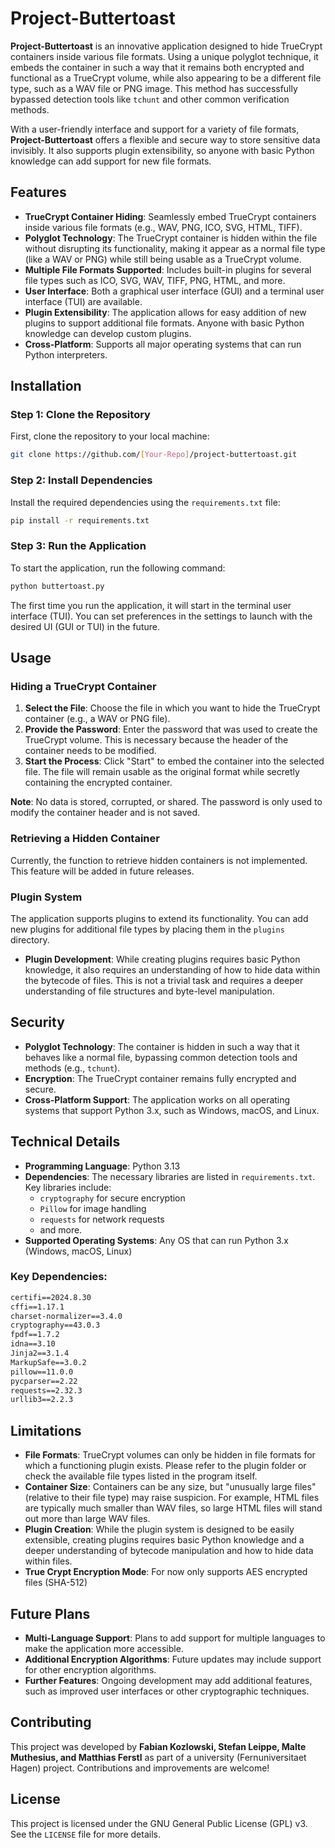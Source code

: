 
# Project-Buttertoast

**Project-Buttertoast** is an innovative application designed to hide TrueCrypt containers inside various file formats. Using a unique polyglot technique, it embeds the container in such a way that it remains both encrypted and functional as a TrueCrypt volume, while also appearing to be a different file type, such as a WAV file or PNG image. This method has successfully bypassed detection tools like `tchunt` and other common verification methods.

With a user-friendly interface and support for a variety of file formats, **Project-Buttertoast** offers a flexible and secure way to store sensitive data invisibly. It also supports plugin extensibility, so anyone with basic Python knowledge can add support for new file formats.

## Features

- **TrueCrypt Container Hiding**: Seamlessly embed TrueCrypt containers inside various file formats (e.g., WAV, PNG, ICO, SVG, HTML, TIFF).
- **Polyglot Technology**: The TrueCrypt container is hidden within the file without disrupting its functionality, making it appear as a normal file type (like a WAV or PNG) while still being usable as a TrueCrypt volume.
- **Multiple File Formats Supported**: Includes built-in plugins for several file types such as ICO, SVG, WAV, TIFF, PNG, HTML, and more.
- **User Interface**: Both a graphical user interface (GUI) and a terminal user interface (TUI) are available.
- **Plugin Extensibility**: The application allows for easy addition of new plugins to support additional file formats. Anyone with basic Python knowledge can develop custom plugins.
- **Cross-Platform**: Supports all major operating systems that can run Python interpreters.

## Installation

### Step 1: Clone the Repository

First, clone the repository to your local machine:
```bash
git clone https://github.com/[Your-Repo]/project-buttertoast.git
```

### Step 2: Install Dependencies

Install the required dependencies using the `requirements.txt` file:
```bash
pip install -r requirements.txt
```

### Step 3: Run the Application

To start the application, run the following command:

  ```bash
  python buttertoast.py
  ```
  The first time you run the application, it will start in the terminal user interface (TUI). You can set preferences in the settings to launch with the desired UI (GUI or TUI) in the future.

## Usage

### Hiding a TrueCrypt Container

1. **Select the File**: Choose the file in which you want to hide the TrueCrypt container (e.g., a WAV or PNG file).
2. **Provide the Password**: Enter the password that was used to create the TrueCrypt volume. This is necessary because the header of the container needs to be modified.
3. **Start the Process**: Click "Start" to embed the container into the selected file. The file will remain usable as the original format while secretly containing the encrypted container. 

**Note**: No data is stored, corrupted, or shared. The password is only used to modify the container header and is not saved.

### Retrieving a Hidden Container

Currently, the function to retrieve hidden containers is not implemented. This feature will be added in future releases.

### Plugin System

The application supports plugins to extend its functionality. You can add new plugins for additional file types by placing them in the `plugins` directory. 

- **Plugin Development**: While creating plugins requires basic Python knowledge, it also requires an understanding of how to hide data within the bytecode of files. This is not a trivial task and requires a deeper understanding of file structures and byte-level manipulation.

## Security

- **Polyglot Technology**: The container is hidden in such a way that it behaves like a normal file, bypassing common detection tools and methods (e.g., `tchunt`).
- **Encryption**: The TrueCrypt container remains fully encrypted and secure.
- **Cross-Platform Support**: The application works on all operating systems that support Python 3.x, such as Windows, macOS, and Linux.

## Technical Details

- **Programming Language**: Python 3.13
- **Dependencies**: The necessary libraries are listed in `requirements.txt`. Key libraries include:
   - `cryptography` for secure encryption
   - `Pillow` for image handling
   - `requests` for network requests
   - and more.
- **Supported Operating Systems**: Any OS that can run Python 3.x (Windows, macOS, Linux)

### Key Dependencies:
```txt
certifi==2024.8.30
cffi==1.17.1
charset-normalizer==3.4.0
cryptography==43.0.3
fpdf==1.7.2
idna==3.10
Jinja2==3.1.4
MarkupSafe==3.0.2
pillow==11.0.0
pycparser==2.22
requests==2.32.3
urllib3==2.2.3
```

## Limitations

- **File Formats**: TrueCrypt volumes can only be hidden in file formats for which a functioning plugin exists. Please refer to the plugin folder or check the available file types listed in the program itself.
- **Container Size**: Containers can be any size, but "unusually large files" (relative to their file type) may raise suspicion. For example, HTML files are typically much smaller than WAV files, so large HTML files will stand out more than large WAV files.
- **Plugin Creation**: While the plugin system is designed to be easily extensible, creating plugins requires basic Python knowledge and a deeper understanding of bytecode manipulation and how to hide data within files.
- **True Crypt Encryption Mode**: For now only supports AES encrypted files (SHA-512)

## Future Plans

- **Multi-Language Support**: Plans to add support for multiple languages to make the application more accessible.
- **Additional Encryption Algorithms**: Future updates may include support for other encryption algorithms.
- **Further Features**: Ongoing development may add additional features, such as improved user interfaces or other cryptographic techniques.

## Contributing

This project was developed by **Fabian Kozlowski, Stefan Leippe, Malte Muthesius, and Matthias Ferstl** as part of a university (Fernuniversitaet Hagen) project. Contributions and improvements are welcome!

## License

This project is licensed under the GNU General Public License (GPL) v3. See the `LICENSE` file for more details.
